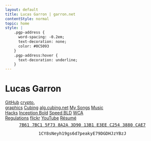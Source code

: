 ```yaml
---
layout: default
title: Lucas Garron | garron.net
contentStyle: normal
topic: home
style: |
    .pgp-address {
      word-spacing: -0.2em;
      text-decoration: none;
      color: #0C5093
    }
    .pgp-address:hover {
      text-decoration: underline;
    }
---
```


<div class="home">

<h1>Lucas Garron</h1>

<div>
<a style="background-image: url(files/img/home/github.png);" href="https://github.com/lgarron">GitHub</a>
<a style="background-image: url(files/img/home/crypto.graphics.png);" href="https://crypto.graphics/">crypto.<br>graphics</a>
<a style="background-image: url(files/img/home/cubing.png);" href="http://cube.garron.us/">Cubing</a>
<a style="background-image: url(files/img/home/alg.cubing.net.png);" href="http://alg.cubing.net/">alg.cubing.net</a>
<a style="background-image: url(files/img/home/music.png);" href="http://music.garron.us/">My Songs</a>
<a style="background-image: url(files/img/home/hacks.png);" href="http://music.garron.us/hacks/">Music<br>Hacks</a>
<a style="background-image: url(files/img/home/inception-bold.png);" href="http://code.garron.us/fonts/inception/">Inception Bold</a>
<a style="background-image: url(files/img/home/speed-bld.png);" href="http://cube.garron.us/BLD/speed/">Speed BLD</a>
<a style="background-image: url(files/img/home/wca.png);" href="https://www.worldcubeassociation.org/regulations/">WCA<br>Regulations</a>
<a style="background-image: url(files/img/home/flickr.png);" href="https://secure.flickr.com/photos/lgarron">flickr</a>
<a style="background-image: url(files/img/home/youtube.png);" href="https://www.youtube.com/user/LucasGarron">YouTube</a>
<a style="background-image: url(files/img/home/cube-heart.png);" href="http://archive.garron.us/pdf/2013/lucas_garron_resume_2013-10-02.pdf">R&eacute;sum&eacute;</a>
</div>

<center style="font-family: monospace; line-height: 200%;">
  <i class="fa fa-lock"> </i> <a href="lucas/lgarron-3880CAE7.asc" class="pgp-address" title="lgarron's PGP key">7B61 7BC1 5F73 8A2A 3D90 13B1 E3EE C254 3880 CAE7</a><br>
  <i class="fa fa-btc"> </i> 1CY8sNeyh19gs6d7peakyE79DGDHJzYBzJ
</center>

</div>